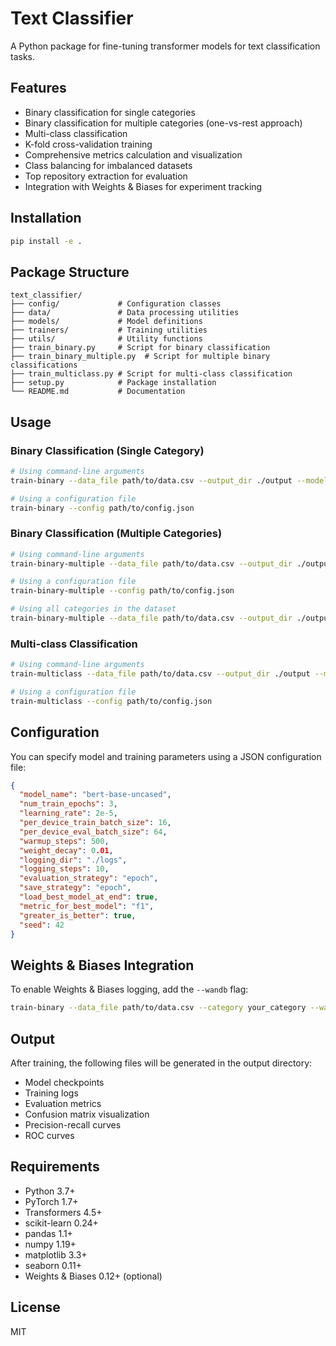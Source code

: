 # Text Classifier

A Python package for fine-tuning transformer models for text classification tasks.

## Features

- Binary classification for single categories
- Binary classification for multiple categories (one-vs-rest approach)
- Multi-class classification
- K-fold cross-validation training
- Comprehensive metrics calculation and visualization
- Class balancing for imbalanced datasets
- Top repository extraction for evaluation
- Integration with Weights & Biases for experiment tracking

## Installation

```bash
pip install -e .
```

## Package Structure

```
text_classifier/
├── config/             # Configuration classes
├── data/               # Data processing utilities
├── models/             # Model definitions
├── trainers/           # Training utilities
├── utils/              # Utility functions
├── train_binary.py     # Script for binary classification
├── train_binary_multiple.py  # Script for multiple binary classifications
├── train_multiclass.py # Script for multi-class classification
├── setup.py            # Package installation
└── README.md           # Documentation
```

## Usage

### Binary Classification (Single Category)

```bash
# Using command-line arguments
train-binary --data_file path/to/data.csv --output_dir ./output --model_name bert-base-uncased --category your_category --num_train_epochs 3

# Using a configuration file
train-binary --config path/to/config.json
```

### Binary Classification (Multiple Categories)

```bash
# Using command-line arguments
train-binary-multiple --data_file path/to/data.csv --output_dir ./output --model_name bert-base-uncased --categories category1 category2 category3 --num_train_epochs 3

# Using a configuration file
train-binary-multiple --config path/to/config.json

# Using all categories in the dataset
train-binary-multiple --data_file path/to/data.csv --output_dir ./output --model_name bert-base-uncased --use_all_categories
```

### Multi-class Classification

```bash
# Using command-line arguments
train-multiclass --data_file path/to/data.csv --output_dir ./output --model_name bert-base-uncased --num_train_epochs 3

# Using a configuration file
train-multiclass --config path/to/config.json
```

## Configuration

You can specify model and training parameters using a JSON configuration file:

```json
{
  "model_name": "bert-base-uncased",
  "num_train_epochs": 3,
  "learning_rate": 2e-5,
  "per_device_train_batch_size": 16,
  "per_device_eval_batch_size": 64,
  "warmup_steps": 500,
  "weight_decay": 0.01,
  "logging_dir": "./logs",
  "logging_steps": 10,
  "evaluation_strategy": "epoch",
  "save_strategy": "epoch",
  "load_best_model_at_end": true,
  "metric_for_best_model": "f1",
  "greater_is_better": true,
  "seed": 42
}
```

## Weights & Biases Integration

To enable Weights & Biases logging, add the `--wandb` flag:

```bash
train-binary --data_file path/to/data.csv --category your_category --wandb
```

## Output

After training, the following files will be generated in the output directory:

- Model checkpoints
- Training logs
- Evaluation metrics
- Confusion matrix visualization
- Precision-recall curves
- ROC curves

## Requirements

- Python 3.7+
- PyTorch 1.7+
- Transformers 4.5+
- scikit-learn 0.24+
- pandas 1.1+
- numpy 1.19+
- matplotlib 3.3+
- seaborn 0.11+
- Weights & Biases 0.12+ (optional)

## License

MIT
